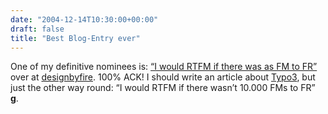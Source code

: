 ```yaml
---
date: "2004-12-14T10:30:00+00:00"
draft: false
title: "Best Blog-Entry ever"
---
```

One of my definitive nominees is:
[“I would RTFM if there was as FM to FR”](http://www.designbyfire.com/000084.html)
over at [designbyfire](http://www.designbyfire.com). 100% ACK! I
should write an article about [Typo3](http://www.typo3.org), but
just the other way round: “I would RTFM if there wasn’t 10.000 FMs
to FR” **g**.



